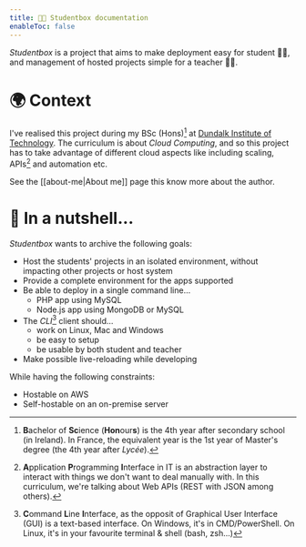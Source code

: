 ```yaml
---
title: 👨‍💻 Studentbox documentation
enableToc: false
---
```


_Studentbox_ is a project that aims to make deployment easy for student 👨‍🎓, and management of hosted projects simple for a teacher 👨‍🏫.

# 🌍 Context

I've realised this project during my BSc (Hons)[^bsc] at [Dundalk Institute of Technology](https://www.dkit.ie/). The curriculum is about _Cloud Computing_, and so this project has to take advantage of different cloud aspects like including scaling, APIs[^api] and automation etc.

See the [[about-me|About me]] page this know more about the author.

# 🥜 In a nutshell...

_Studentbox_ wants to archive the following goals:
- Host the students' projects in an isolated environment, without impacting other projects or host system
- Provide a complete environment for the apps supported
- Be able to deploy in a single command line...
	- PHP app using MySQL
	- Node.js app using MongoDB or MySQL
- The _CLI_[^cli] client should...
	- work on Linux, Mac and Windows
	- be easy to setup
	- be usable by both student and teacher
- Make possible live-reloading while developing

While having the following constraints:
- Hostable on AWS
- Self-hostable on an on-premise server

[^bsc]: **B**achelor of **Sc**ience (**Hon**our**s**) is the 4th year after secondary school (in Ireland).
	In France, the equivalent year is the 1st year of Master's degree (the 4th year after _Lycée_).
[^api]: **A**pplication **P**rogramming **I**nterface in IT is an abstraction layer to interact with things we don't want to deal manually with. In this curriculum, we're talking about Web APIs (REST with JSON among others).
[^cli]: **C**ommand **L**ine **I**nterface, as the opposit of Graphical User Interface (GUI) is a text-based interface.
	On Windows, it's in CMD/PowerShell. On Linux, it's in your favourite terminal & shell (bash, zsh...) 